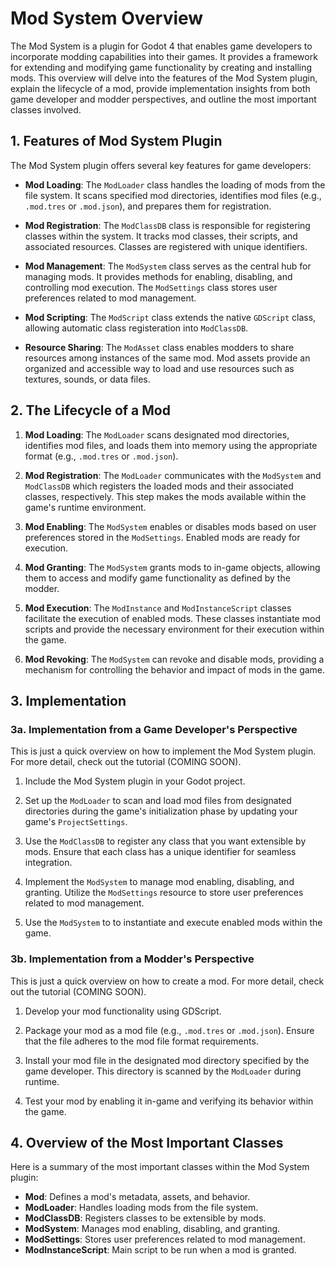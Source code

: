 # Mod System Overview

The Mod System is a plugin for Godot 4 that enables game developers to incorporate modding capabilities into their games. It provides a framework for extending and modifying game functionality by creating and installing mods. This overview will delve into the features of the Mod System plugin, explain the lifecycle of a mod, provide implementation insights from both game developer and modder perspectives, and outline the most important classes involved.

## 1. Features of Mod System Plugin

The Mod System plugin offers several key features for game developers:

- **Mod Loading**: The `ModLoader` class handles the loading of mods from the file system. It scans specified mod directories, identifies mod files (e.g., `.mod.tres` or `.mod.json`), and prepares them for registration.

- **Mod Registration**: The `ModClassDB` class is responsible for registering classes within the system. It tracks mod classes, their scripts, and associated resources. Classes are registered with unique identifiers.

- **Mod Management**: The `ModSystem` class serves as the central hub for managing mods. It provides methods for enabling, disabling, and controlling mod execution. The `ModSettings` class stores user preferences related to mod management.

- **Mod Scripting**: The `ModScript` class extends the native `GDScript` class, allowing automatic class registeration into `ModClassDB`.

- **Resource Sharing**: The `ModAsset` class enables modders to share resources among instances of the same mod. Mod assets provide an organized and accessible way to load and use resources such as textures, sounds, or data files.

## 2. The Lifecycle of a Mod

1. **Mod Loading**: The `ModLoader` scans designated mod directories, identifies mod files, and loads them into memory using the appropriate format (e.g., `.mod.tres` or `.mod.json`).

2. **Mod Registration**: The `ModLoader` communicates with the `ModSystem` and `ModClassDB` which registers the loaded mods and their associated classes, respectively. This step makes the mods available within the game's runtime environment.

3. **Mod Enabling**: The `ModSystem` enables or disables mods based on user preferences stored in the `ModSettings`. Enabled mods are ready for execution.

4. **Mod Granting**: The `ModSystem` grants mods to in-game objects, allowing them to access and modify game functionality as defined by the modder.

5. **Mod Execution**: The `ModInstance` and `ModInstanceScript` classes facilitate the execution of enabled mods. These classes instantiate mod scripts and provide the necessary environment for their execution within the game.

6. **Mod Revoking**: The `ModSystem` can revoke and disable mods, providing a mechanism for controlling the behavior and impact of mods in the game.

## 3. Implementation

### 3a. Implementation from a Game Developer's Perspective

This is just a quick overview on how to implement the Mod System plugin. For more detail, check out the tutorial (COMING SOON).

1. Include the Mod System plugin in your Godot project.

2. Set up the `ModLoader` to scan and load mod files from designated directories during the game's initialization phase by updating your game's `ProjectSettings`.

3. Use the `ModClassDB` to register any class that you want extensible by mods. Ensure that each class has a unique identifier for seamless integration.

4. Implement the `ModSystem` to manage mod enabling, disabling, and granting. Utilize the `ModSettings` resource to store user preferences related to mod management.

5. Use the `ModSystem` to to instantiate and execute enabled mods within the game.

### 3b. Implementation from a Modder's Perspective

This is just a quick overview on how to create a mod. For more detail, check out the tutorial (COMING SOON).

1. Develop your mod functionality using GDScript.

2. Package your mod as a mod file (e.g., `.mod.tres` or `.mod.json`). Ensure that the file adheres to the mod file format requirements.

3. Install your mod file in the designated mod directory specified by the game developer. This directory is scanned by the `ModLoader` during runtime.

4. Test your mod by enabling it in-game and verifying its behavior within the game.

## 4. Overview of the Most Important Classes

Here is a summary of the most important classes within the Mod System plugin:

- **Mod**: Defines a mod's metadata, assets, and behavior.
- **ModLoader**: Handles loading mods from the file system.
- **ModClassDB**: Registers classes to be extensible by mods.
- **ModSystem**: Manages mod enabling, disabling, and granting.
- **ModSettings**: Stores user preferences related to mod management.
- **ModInstanceScript**: Main script to be run when a mod is granted.